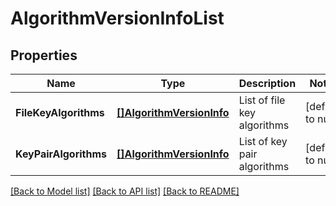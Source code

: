 # AlgorithmVersionInfoList

## Properties
Name | Type | Description | Notes
------------ | ------------- | ------------- | -------------
**FileKeyAlgorithms** | [**[]AlgorithmVersionInfo**](AlgorithmVersionInfo.md) | List of file key algorithms | [default to null]
**KeyPairAlgorithms** | [**[]AlgorithmVersionInfo**](AlgorithmVersionInfo.md) | List of key pair algorithms | [default to null]

[[Back to Model list]](../README.md#documentation-for-models) [[Back to API list]](../README.md#documentation-for-api-endpoints) [[Back to README]](../README.md)


